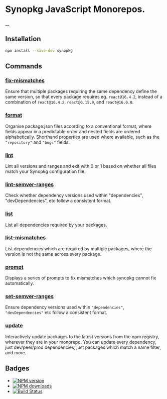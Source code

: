 # Synopkg JavaScript Monorepos.

<a aria-label="synopkg logo" href="https://synopkg.github.io/synopkg">
  <img alt="" src="https://img.shields.io/badge/Made%20by%20synopkg-000000.svg?style=flat-square&logo=synopkg&labelColor=000">
</a>
<a aria-label="NPM version" href="https://www.npmjs.com/package/@synopkg/synopkg">
  <img alt="" src="https://img.shields.io/npm/v/@synopkg/synopkg.svg?style=flat-square&labelColor=000000">
</a>
<a aria-label="License" href="https://github.com/synopkg/synopkg/blob/main/LICENSE.md">
  <img alt="" src="https://img.shields.io/npm/l/@synopkg/synopkg.svg?style=flat-square&labelColor=000000">
</a>
<a aria-label="CI status" href="https://github.com/synopkg/synopkg/actions/workflows/test-site.yaml?query=event%3Apush+branch%3Amain">
  <img alt="" src="https://img.shields.io/github/actions/workflow/status/synopkg/synopkg/test-site.yaml?event=push&branch=main&style=flat-square&labelColor=000000">
</a>

## Installation

```bash
npm install --save-dev synopkg
```

## Commands

### [fix-mismatches](https://synopkg.github.io/synopkg/command/fix-mismatches)

Ensure that multiple packages requiring the same dependency define the same version, so that every package requires eg. `react@16.4.2`, instead of a combination of `react@16.4.2`, `react@0.15.9`, and `react@16.0.0`.

### [format](https://synopkg.github.io/synopkg/command/format)

Organise package.json files according to a conventional format, where fields appear in a predictable order and nested fields are ordered alphabetically. Shorthand properties are used where available, such as the `"repository"` and `"bugs"` fields.

### [lint](https://synopkg.github.io/synopkg/command/lint)

Lint all versions and ranges and exit with 0 or 1 based on whether all files match your Synopkg configuration file.

### [lint-semver-ranges](https://synopkg.github.io/synopkg/command/lint-semver-ranges)

Check whether dependency versions used within "dependencies", "devDependencies", etc follow a consistent format.

### [list](https://synopkg.github.io/synopkg/command/list)

List all dependencies required by your packages.

### [list-mismatches](https://synopkg.github.io/synopkg/command/list-mismatches)

List dependencies which are required by multiple packages, where the version is not the same across every package.

### [prompt](https://synopkg.github.io/synopkg/command/prompt)

Displays a series of prompts to fix mismatches which synopkg cannot fix automatically.

### [set-semver-ranges](https://synopkg.github.io/synopkg/command/set-semver-ranges)

Ensure dependency versions used within `"dependencies"`, `"devDependencies"` etc follow a consistent format.

### [update](https://synopkg.github.io/synopkg/command/update)

Interactively update packages to the latest versions from the npm registry, wherever they are in your monorepo. You can update every dependency, just dev/peer/prod dependencies, just packages which match a name filter, and more.

## Badges

- [![NPM version](http://img.shields.io/npm/v/synopkg.svg?style=flat-square)](https://www.npmjs.com/package/synopkg)
- [![NPM downloads](http://img.shields.io/npm/dm/synopkg.svg?style=flat-square)](https://www.npmjs.com/package/synopkg)
- [![Build Status](https://img.shields.io/github/actions/workflow/status/synopkg/synopkg/ci.yaml?branch=main)](https://github.com/synopkg/synopkg/actions)
